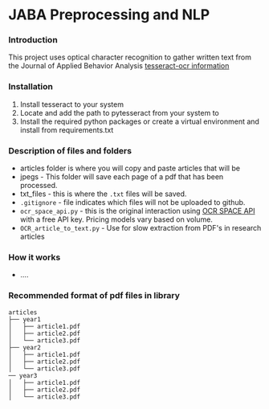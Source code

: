 # JABA Preprocessing and NLP
### Introduction

This project uses optical character recognition to gather written text from the Journal of Applied Behavior Analysis
[tesseract-ocr information](https://github.com/tesseract-ocr/tesseract/wiki)

### Installation
1. Install tesseract to your system
2. Locate and add the path to pytesseract from your system to 
3. Install the required python packages or create a virtual environment and install from requirements.txt

### Description of files and folders
* articles folder is where you will copy and paste articles that will be 
* jpegs - This folder will save each page of a pdf that has been processed. 
* txt_files - this is where the ```.txt``` files will be saved. 
* ```.gitignore``` - file indicates which files will not be uploaded to github.
* ```ocr_space_api.py``` - this is the original interaction using [OCR SPACE API](https://ocr.space/OCRAPI) with a free API key. Pricing models vary based on volume.
* ```OCR_article_to_text.py``` - Use for slow extraction from PDF's in research articles
### How it works
* ....

### Recommended format of pdf files in library
```
articles
├── year1
│   ├── article1.pdf
│   ├── article2.pdf
│   └── article3.pdf
├── year2
│   ├── article1.pdf
│   ├── article2.pdf
│   └── article3.pdf
── year3
│   ├── article1.pdf
│   ├── article2.pdf
│   └── article3.pdf
```

